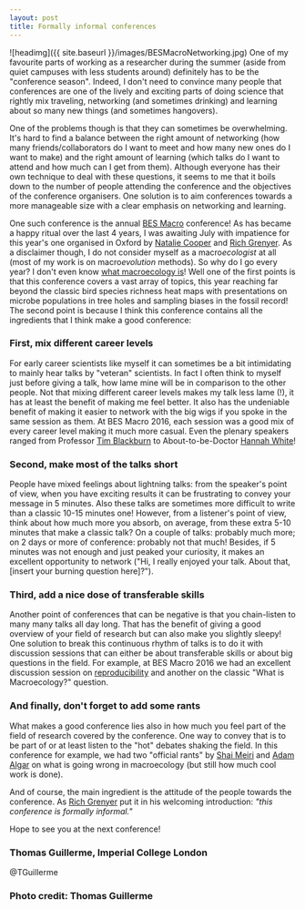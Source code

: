 ```yaml
---
layout: post
title: Formally informal conferences
---
```


![headimg]({{ site.baseurl }}/images/BESMacroNetworking.jpg) <!-- Use one of the images -->
One of my favourite parts of working as a researcher during the summer (aside from quiet campuses with less students around) definitely has to be the "conference season".
Indeed, I don't need to convince many people that conferences are one of the lively and exciting parts of doing science that rightly mix traveling, networking (and sometimes drinking) and learning about so many new things (and sometimes hangovers).

One of the problems though is that they can sometimes be overwhelming.
It's hard to find a balance between the right amount of networking (how many friends/collaborators do I want to meet and how many new ones do I want to make) and the right amount of learning (which talks do I want to attend and how much can I get from them).
Although everyone has their own technique to deal with these questions, it seems to me that it boils down to the number of people attending the conference and the objectives of the conference organisers.
One solution is to aim conferences towards a more manageable size with a clear emphasis on networking and learning.

One such conference is the annual [BES Macro](http://www.britishecologicalsociety.org/membership-community/special-interest-groups/macroecology/) conference!
As has became a happy ritual over the last 4 years, I was awaiting July with impatience for this year's one organised in Oxford by [Natalie Cooper](https://twitter.com/nhcooper123) and [Rich Grenyer](https://twitter.com/rich_).
As a disclaimer though, I do not consider myself as a macro*ecologist* at all (most of my work is on macro*evolution* methods).
So why do I go every year? I don't even know [what macroecology is](http://rsbl.royalsocietypublishing.org/content/8/6/904)!
Well one of the first points is that this conference covers a vast array of topics, this year reaching far beyond the classic bird species richness heat maps with presentations on microbe populations in tree holes and sampling biases in the fossil record!
The second point is because I think this conference contains all the ingredients that I think make a good conference:

### First, mix different career levels
For early career scientists like myself it can sometimes be a bit intimidating to mainly hear talks by "veteran" scientists.
In fact I often think to myself just before giving a talk, how lame mine will be in comparison to the other people.
Not that mixing different career levels makes my talk less lame (!), it has at least the benefit of making me feel better.
It also has the undeniable benefit of making it easier to network with the big wigs if you spoke in the same session as them.
At BES Macro 2016, each session was a good mix of every career level making it much more casual.
Even the plenary speakers ranged from Professor [Tim Blackburn](https://twitter.com/TimBlackburn66) to About-to-be-Doctor [Hannah White](https://twitter.com/hannah_wht)!

### Second, make most of the talks short
People have mixed feelings about lightning talks: from the speaker's point of view, when you have exciting results it can be frustrating to convey your message in 5 minutes.
Also these talks are sometimes more difficult to write than a classic 10-15 minutes one!
However, from a listener's point of view, think about how much more you absorb, on average, from these extra 5-10 minutes that make a classic talk?
On a couple of talks: probably much more; on 2 days or more of conference: probably not that much!
Besides, if 5 minutes was not enough and just peaked your curiosity, it makes an excellent opportunity to network ("Hi, I really enjoyed your talk. About that, [insert your burning question here]?").

### Third, add a nice dose of transferable skills
Another point of conferences that can be negative is that you chain-listen to many many talks all day long.
That has the benefit of giving a good overview of your field of research but can also make you slightly sleepy!
One solution to break this continuous rhythm of talks is to do it with discussion sessions that can either be about transferable skills or about big questions in the field.
For example, at BES Macro 2016 we had an excellent discussion session on [reproducibility](https://docs.google.com/document/d/1ZZ2OKI_eL2XTfKmyCplT6qf1qCLlpMFctbRs_Zs_c64/edit?usp=sharing) 
and another on the classic "What is Macroecology?" question.

### And finally, don't forget to add some rants
What makes a good conference lies also in how much you feel part of the field of research covered by the conference.
One way to convey that is to be part of or at least listen to the "hot" debates shaking the field.
In this conference for example, we had two "official rants" by [Shai Meiri](http://shaimeirilab.weebly.com/) and [Adam Algar](https://twitter.com/acalgar) on what is going wrong in macroecology (but still how much cool work is done).

And of course, the main ingredient is the attitude of the people towards the conference.
As [Rich Grenyer](https://twitter.com/rich_) put it in his welcoming introduction: *"this conference is formally informal."*

Hope to see you at the next conference!

### Thomas Guillerme, Imperial College London
@TGuillerme

### Photo credit: Thomas Guillerme

<!--**[Original post]()**-->
